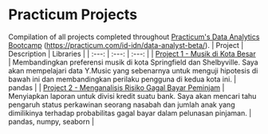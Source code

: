 # Practicum Projects
Compilation of all projects completed throughout [Practicum's Data Analytics Bootcamp]() (https://practicum.com/id-idn/data-analyst-beta/).
| Project | Description | Libraries |
| :---: | :---: | :---: |
| [Project 1 - Musik di Kota Besar](https://github.com/fredypurba/practicum-projects/blob/main/Project%201%20(Musik%20di%20Kota%20Besar).ipynb) | Membandingkan preferensi musik di kota Springfield dan Shelbyville. Saya akan mempelajari data Y.Music yang sebenarnya untuk menguji hipotesis di bawah ini dan membandingkan perilaku pengguna di kedua kota ini. | pandas |
| [Project 2 - Menganalisis Risiko Gagal Bayar Peminjam](https://github.com/fredypurba/practicum-projects/blob/main/Project%202%20(Menganalisis%20Risiko%20Gagal%20Bayar%20Peminjam).ipynb) | Menyiapkan laporan untuk divisi kredit suatu bank. Saya akan mencari tahu pengaruh status perkawinan seorang nasabah dan jumlah anak yang dimilikinya terhadap probabilitas gagal bayar dalam pelunasan pinjaman. | pandas, numpy, seaborn |
